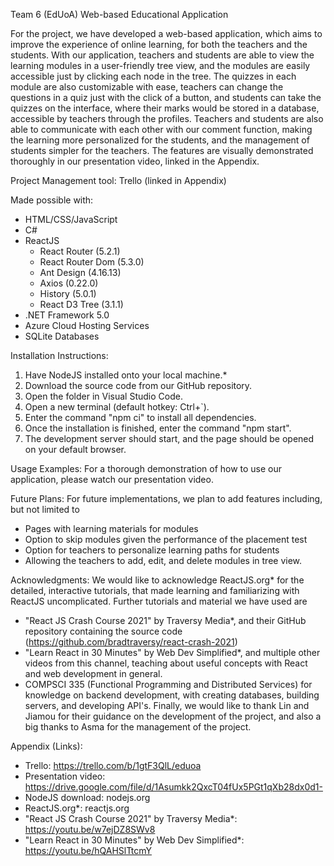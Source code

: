 Team 6 (EdUoA) Web-based Educational Application

For the project, we have developed a web-based application, which aims to improve the experience of online learning, for both the teachers and the students.
With our application, teachers and students are able to view the learning modules in a user-friendly tree view, and the modules are easily accessible just by clicking each node in the tree.
The quizzes in each module are also customizable with ease, teachers can change the questions in a quiz just with the click of a button, and students can take the quizzes on the interface, where their marks would be stored in a database, accessible by teachers through the profiles.
Teachers and students are also able to communicate with each other with our comment function, making the learning more personalized for the students, and the management of students simpler for the teachers.
The features are visually demonstrated thoroughly in our presentation video, linked in the Appendix.

Project Management tool: Trello (linked in Appendix)

Made possible with:
- HTML/CSS/JavaScript
- C#
- ReactJS
    - React Router (5.2.1)
    - React Router Dom (5.3.0)
    - Ant Design (4.16.13)
    - Axios (0.22.0)
    - History (5.0.1)
    - React D3 Tree (3.1.1)
- .NET Framework 5.0
- Azure Cloud Hosting Services
- SQLite Databases

Installation Instructions:
1. Have NodeJS installed onto your local machine.*
2. Download the source code from our GitHub repository.
3. Open the folder in Visual Studio Code.
4. Open a new terminal (default hotkey: Ctrl+`).
5. Enter the command "npm ci" to install all dependencies.
6. Once the installation is finished, enter the command "npm start".
7. The development server should start, and the page should be opened on your default browser.

Usage Examples:
For a thorough demonstration of how to use our application, please watch our presentation video.

Future Plans:
For future implementations, we plan to add features including, but not limited to
- Pages with learning materials for modules
- Option to skip modules given the performance of the placement test
- Option for teachers to personalize learning paths for students
- Allowing the teachers to add, edit, and delete modules in tree view.

Acknowledgments:
We would like to acknowledge ReactJS.org* for the detailed, interactive tutorials, that made learning and familiarizing with ReactJS uncomplicated.
Further tutorials and material we have used are
- "React JS Crash Course 2021" by Traversy Media*, and their GitHub repository containing the source code (https://github.com/bradtraversy/react-crash-2021)
- "Learn React in 30 Minutes" by Web Dev Simplified*, and multiple other videos from this channel, teaching about useful concepts with React and web development in general.
- COMPSCI 335 (Functional Programming and Distributed Services) for knowledge on backend development, with creating databases, building servers, and developing API's.
Finally, we would like to thank Lin and Jiamou for their guidance on the development of the project, and also a big thanks to Asma for the management of the project.

Appendix (Links):
- Trello: https://trello.com/b/1gtF3QlL/eduoa
- Presentation video: https://drive.google.com/file/d/1Asumkk2QxcT04fUx5PGt1qXb28dx0d1-
- NodeJS download: nodejs.org
- ReactJS.org*: reactjs.org
- "React JS Crash Course 2021" by Traversy Media*: https://youtu.be/w7ejDZ8SWv8
- "Learn React in 30 Minutes" by Web Dev Simplified*: https://youtu.be/hQAHSlTtcmY
